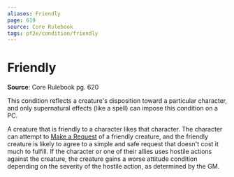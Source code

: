 ```yaml
---
aliases: Friendly
page: 619
source: Core Rulebook
tags: pf2e/condition/friendly
---
```


# Friendly

**Source**: Core Rulebook pg. 620

This condition reflects a creature's disposition toward a particular character, and only supernatural effects (like a spell) can impose this condition on a PC.

A creature that is friendly to a character likes that character. The character can attempt to [Make a Request](Make%20a%20Request) of a friendly creature, and the friendly creature is likely to agree to a simple and safe request that doesn't cost it much to fulfill. If the character or one of their allies uses hostile actions against the creature, the creature gains a worse attitude condition depending on the severity of the hostile action, as determined by the GM.
